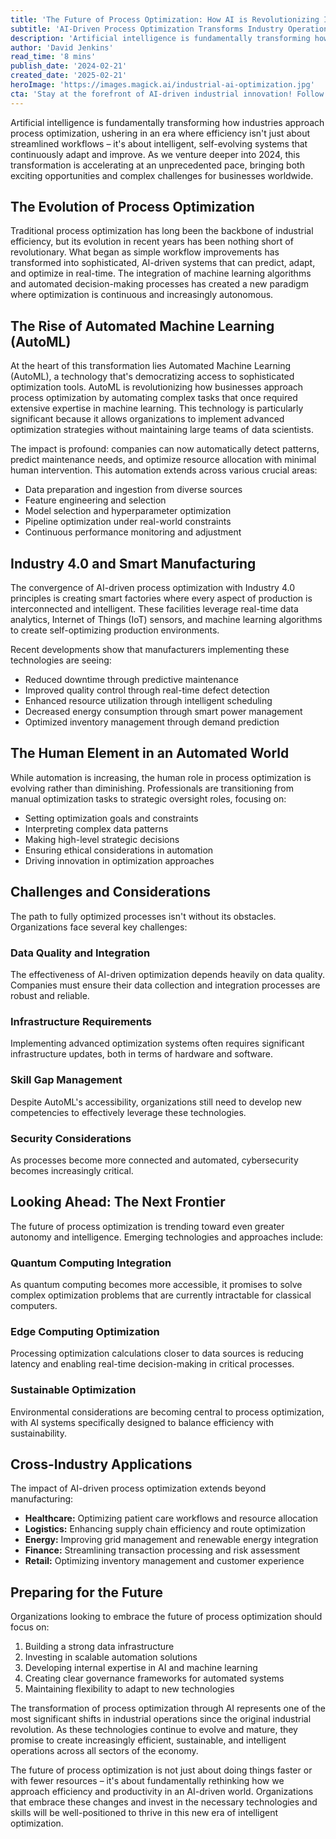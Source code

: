 ```yaml
---
title: 'The Future of Process Optimization: How AI is Revolutionizing Industrial Efficiency'
subtitle: 'AI-Driven Process Optimization Transforms Industry Operations'
description: 'Artificial intelligence is fundamentally transforming how industries approach process optimization, ushering in an era where efficiency isn''t just about streamlined workflows – it''s about intelligent, self-evolving systems that continuously adapt and improve. As we venture deeper into 2024, this transformation is accelerating at an unprecedented pace, bringing both exciting opportunities and complex challenges for businesses worldwide.'
author: 'David Jenkins'
read_time: '8 mins'
publish_date: '2024-02-21'
created_date: '2025-02-21'
heroImage: 'https://images.magick.ai/industrial-ai-optimization.jpg'
cta: 'Stay at the forefront of AI-driven industrial innovation! Follow us on LinkedIn for regular updates on process optimization, automation trends, and Industry 4.0 developments.'
---
```


Artificial intelligence is fundamentally transforming how industries approach process optimization, ushering in an era where efficiency isn't just about streamlined workflows – it's about intelligent, self-evolving systems that continuously adapt and improve. As we venture deeper into 2024, this transformation is accelerating at an unprecedented pace, bringing both exciting opportunities and complex challenges for businesses worldwide.

## The Evolution of Process Optimization

Traditional process optimization has long been the backbone of industrial efficiency, but its evolution in recent years has been nothing short of revolutionary. What began as simple workflow improvements has transformed into sophisticated, AI-driven systems that can predict, adapt, and optimize in real-time. The integration of machine learning algorithms and automated decision-making processes has created a new paradigm where optimization is continuous and increasingly autonomous.

## The Rise of Automated Machine Learning (AutoML)

At the heart of this transformation lies Automated Machine Learning (AutoML), a technology that's democratizing access to sophisticated optimization tools. AutoML is revolutionizing how businesses approach process optimization by automating complex tasks that once required extensive expertise in machine learning. This technology is particularly significant because it allows organizations to implement advanced optimization strategies without maintaining large teams of data scientists.

The impact is profound: companies can now automatically detect patterns, predict maintenance needs, and optimize resource allocation with minimal human intervention. This automation extends across various crucial areas:

- Data preparation and ingestion from diverse sources
- Feature engineering and selection
- Model selection and hyperparameter optimization
- Pipeline optimization under real-world constraints
- Continuous performance monitoring and adjustment

## Industry 4.0 and Smart Manufacturing

The convergence of AI-driven process optimization with Industry 4.0 principles is creating smart factories where every aspect of production is interconnected and intelligent. These facilities leverage real-time data analytics, Internet of Things (IoT) sensors, and machine learning algorithms to create self-optimizing production environments.

Recent developments show that manufacturers implementing these technologies are seeing:

- Reduced downtime through predictive maintenance
- Improved quality control through real-time defect detection
- Enhanced resource utilization through intelligent scheduling
- Decreased energy consumption through smart power management
- Optimized inventory management through demand prediction

## The Human Element in an Automated World

While automation is increasing, the human role in process optimization is evolving rather than diminishing. Professionals are transitioning from manual optimization tasks to strategic oversight roles, focusing on:

- Setting optimization goals and constraints
- Interpreting complex data patterns
- Making high-level strategic decisions
- Ensuring ethical considerations in automation
- Driving innovation in optimization approaches

## Challenges and Considerations

The path to fully optimized processes isn't without its obstacles. Organizations face several key challenges:

### Data Quality and Integration

The effectiveness of AI-driven optimization depends heavily on data quality. Companies must ensure their data collection and integration processes are robust and reliable.

### Infrastructure Requirements

Implementing advanced optimization systems often requires significant infrastructure updates, both in terms of hardware and software.

### Skill Gap Management

Despite AutoML's accessibility, organizations still need to develop new competencies to effectively leverage these technologies.

### Security Considerations

As processes become more connected and automated, cybersecurity becomes increasingly critical.

## Looking Ahead: The Next Frontier

The future of process optimization is trending toward even greater autonomy and intelligence. Emerging technologies and approaches include:

### Quantum Computing Integration

As quantum computing becomes more accessible, it promises to solve complex optimization problems that are currently intractable for classical computers.

### Edge Computing Optimization

Processing optimization calculations closer to data sources is reducing latency and enabling real-time decision-making in critical processes.

### Sustainable Optimization

Environmental considerations are becoming central to process optimization, with AI systems specifically designed to balance efficiency with sustainability.

## Cross-Industry Applications

The impact of AI-driven process optimization extends beyond manufacturing:

- **Healthcare:** Optimizing patient care workflows and resource allocation
- **Logistics:** Enhancing supply chain efficiency and route optimization
- **Energy:** Improving grid management and renewable energy integration
- **Finance:** Streamlining transaction processing and risk assessment
- **Retail:** Optimizing inventory management and customer experience

## Preparing for the Future

Organizations looking to embrace the future of process optimization should focus on:

1. Building a strong data infrastructure
2. Investing in scalable automation solutions
3. Developing internal expertise in AI and machine learning
4. Creating clear governance frameworks for automated systems
5. Maintaining flexibility to adapt to new technologies

The transformation of process optimization through AI represents one of the most significant shifts in industrial operations since the original industrial revolution. As these technologies continue to evolve and mature, they promise to create increasingly efficient, sustainable, and intelligent operations across all sectors of the economy.

The future of process optimization is not just about doing things faster or with fewer resources – it's about fundamentally rethinking how we approach efficiency and productivity in an AI-driven world. Organizations that embrace these changes and invest in the necessary technologies and skills will be well-positioned to thrive in this new era of intelligent optimization.